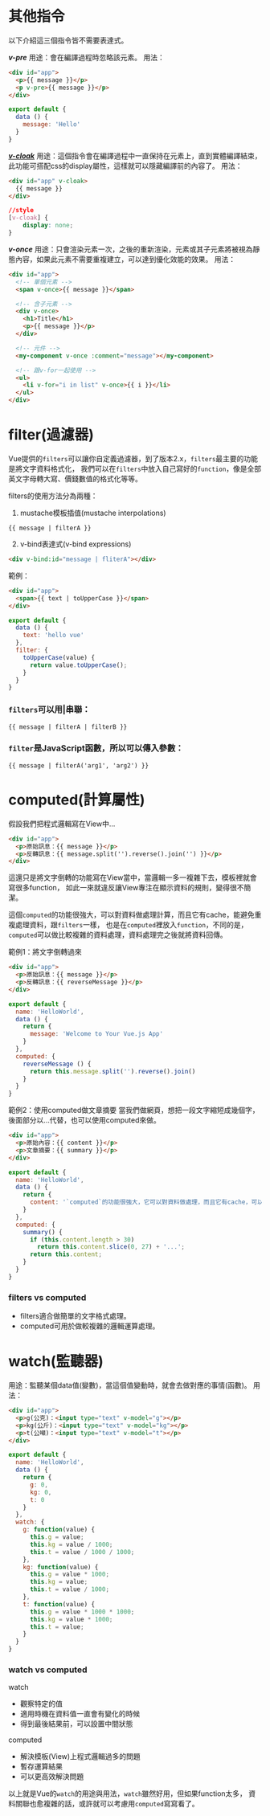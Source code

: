# 其他指令
以下介紹這三個指令皆不需要表達式。

***v-pre***
用途：會在編譯過程時忽略該元素。
用法：

```html
<div id="app">
  <p>{{ message }}</p>
  <p v-pre>{{ message }}</p>
</div>
```
```javascript
export default {
  data () {
    message: 'Hello'
  }
}
```

***[v-cloak](https://cythilya.github.io/2017/05/02/vue-v-cloak/ "v-cloak sample")***
用途：這個指令會在編譯過程中一直保持在元素上，直到實體編譯結束，此功能可搭配css的display屬性，這樣就可以隱藏編譯前的內容了。
用法：

```html
<div id="app" v-cloak>
  {{ message }}
</div>
```
```css
//style
[v-cloak] {
    display: none;
}
```

***v-once***
用途：只會渲染元素一次，之後的重新渲染，元素或其子元素將被視為靜態內容，如果此元素不需要重複建立，可以達到優化效能的效果。
用法：

```html
<div id="app">
  <!-- 單個元素 -->
  <span v-once>{{ message }}</span>

  <!-- 含子元素 -->
  <div v-once>
    <h1>Title</h1>
    <p>{{ message }}</p>
  </div>

  <!-- 元件 -->
  <my-component v-once :comment="message"></my-component>

  <!-- 跟v-for一起使用 -->
  <ul>
    <li v-for="i in list" v-once>{{ i }}</li>
  </ul>
</div>
```

# filter(過濾器)
Vue提供的```filters```可以讓你自定義過濾器，到了版本2.x，```filters```最主要的功能是將文字資料格式化，
我們可以在```filters```中放入自己寫好的```function```，像是全部英文字母轉大寫、價錢數值的格式化等等。

filters的使用方法分為兩種：
1. mustache模板插值(mustache interpolations)
```
{{ message | filterA }}
```

2. v-bind表達式(v-bind expressions)
```html 
<div v-bind:id="message | fliterA"></div>
```

範例：
```html
<div id="app">
  <span>{{ text | toUpperCase }}</span>
</div>
```
```javascript
export default {
  data () {
    text: 'hello vue'
  },
  filter: {
    toUpperCase(value) {
      return value.toUpperCase();
    }
  }
}
```

### ```filters```可以用|串聯：
```
{{ message | filterA | filterB }}
```

### ```filter```是JavaScript函數，所以可以傳入參數：
```
{{ message | filterA('arg1', 'arg2') }}
```

# computed(計算屬性)
假設我們把程式邏輯寫在View中...
```html
<div id="app">
  <p>原始訊息：{{ message }}</p>
  <p>反轉訊息：{{ message.split('').reverse().join('') }}</p>
</div>
```

這還只是將文字倒轉的功能寫在View當中，當邏輯一多一複雜下去，模板裡就會寫很多function，
如此一來就違反讓View專注在顯示資料的規則，變得很不簡潔。

這個```computed```的功能很強大，可以對資料做處理計算，而且它有cache，能避免重複處理資料，跟```filters```一樣，
也是在```computed```裡放入```function```，不同的是，```computed```可以做比較複雜的資料處理，資料處理完之後就將資料回傳。


範例1：將文字倒轉過來
```html
<div id="app">
  <p>原始訊息：{{ message }}</p>
  <p>反轉訊息：{{ reverseMessage }}</p>
</div>
```
```javascript
export default {
  name: 'HelloWorld',
  data () {
    return {
      message: 'Welcome to Your Vue.js App'
    }
  },
  computed: {
    reverseMessage () {
      return this.message.split('').reverse().join()
    }
  }
}
```

範例2：使用computed做文章摘要
當我們做網頁，想把一段文字縮短成幾個字，後面部分以...代替，也可以使用computed來做。
```html
<div id="app">
  <p>原始內容：{{ content }}</p>
  <p>文章摘要：{{ summary }}</p>
</div>
```
```javascript
export default {
  name: 'HelloWorld',
  data () {
    return {
      content: '`computed`的功能很強大，它可以對資料做處理，而且它有cache，可以避免重複處理資料，跟`filters`一樣，可以在`computed`裡放入`function`，不同的是，`computed`可以做比較複雜的資料處理。'
    }
  },
  computed: {
    summary() {
      if (this.content.length > 30)
        return this.content.slice(0, 27) + '...';
      return this.content;
    }
  }
}
```

### filters vs computed
* filters適合做簡單的文字格式處理。
* computed可用於做較複雜的邏輯運算處理。

# watch(監聽器)
用途：監聽某個data值(變數)，當這個值變動時，就會去做對應的事情(函數)。
用法：
```html
<div id="app">
  <p>g(公克)：<input type="text" v-model="g"></p>
  <p>kg(公斤)：<input type="text" v-model="kg"></p>
  <p>t(公噸)：<input type="text" v-model="t"></p>
</div>
```
```javascript
export default {
  name: 'HelloWorld',
  data () {
    return {
      g: 0,
      kg: 0,
      t: 0
    }
  },
  watch: {
    g: function(value) {
      this.g = value;
      this.kg = value / 1000;
      this.t = value / 1000 / 1000;
    },
    kg: function(value) {
      this.g = value * 1000;
      this.kg = value;
      this.t = value / 1000;
    },
    t: function(value) {
      this.g = value * 1000 * 1000;
      this.kg = value * 1000;
      this.t = value;
    }
  }
}
```

### watch vs computed

watch
* 觀察特定的值
* 適用時機在資料值一直會有變化的時候
* 得到最後結果前，可以設置中間狀態

computed
* 解決模板(View)上程式邏輯過多的問題
* 暫存運算結果
* 可以更高效解決問題

以上就是Vue的```watch```的用途與用法，```watch```雖然好用，但如果function太多，
資料關聯也愈複雜的話，或許就可以考慮用```computed```寫寫看了。

















